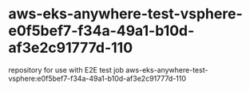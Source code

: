 # aws-eks-anywhere-test-vsphere-e0f5bef7-f34a-49a1-b10d-af3e2c91777d-110
repository for use with E2E test job aws-eks-anywhere-test-vsphere:e0f5bef7-f34a-49a1-b10d-af3e2c91777d-110
